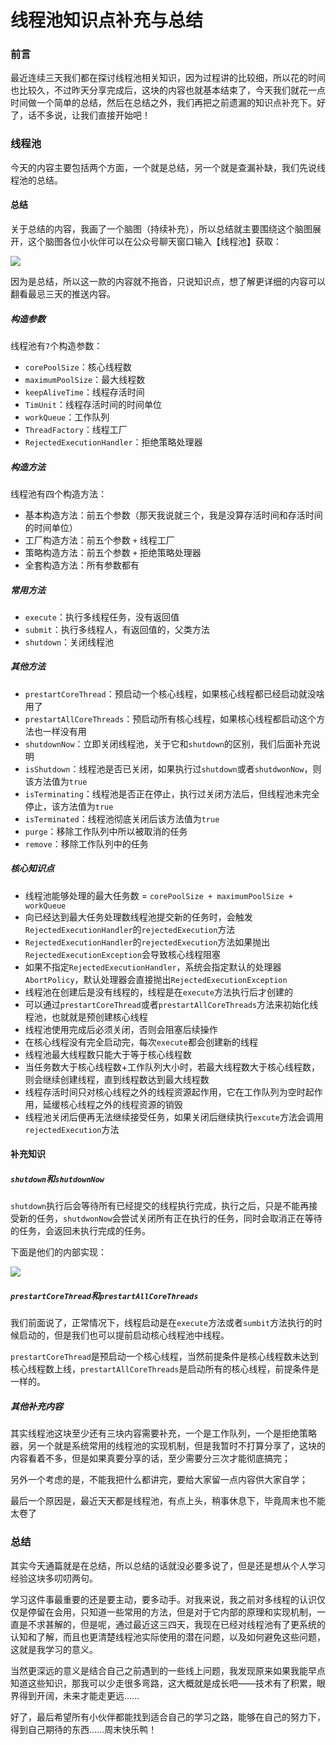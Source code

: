 # 线程池知识点补充与总结

### 前言

最近连续三天我们都在探讨线程池相关知识，因为过程讲的比较细，所以花的时间也比较久，不过昨天分享完成后，这块的内容也就基本结束了，今天我们就花一点时间做一个简单的总结，然后在总结之外，我们再把之前遗漏的知识点补充下。好了，话不多说，让我们直接开始吧！

### 线程池

今天的内容主要包括两个方面，一个就是总结，另一个就是查漏补缺，我们先说线程池的总结。

#### 总结

关于总结的内容，我画了一个脑图（持续补充），所以总结就主要围绕这个脑图展开，这个脑图各位小伙伴可以在公众号聊天窗口输入【线程池】获取：

![](https://gitee.com/sysker/picBed/raw/master/20210717151329.png)

因为是总结，所以这一款的内容就不拖沓，只说知识点，想了解更详细的内容可以翻看最忌三天的推送内容。

##### 构造参数

线程池有`7`个构造参数：

- `corePoolSize`：核心线程数
- `maximumPoolSize`：最大线程数
- `keepAliveTime`：线程存活时间
- `TimUnit`：线程存活时间的时间单位
- `workQueue`：工作队列
- `ThreadFactory`：线程工厂
- `RejectedExecutionHandler`：拒绝策略处理器

##### 构造方法

线程池有四个构造方法：

- 基本构造方法：前五个参数（那天我说就三个，我是没算存活时间和存活时间的时间单位）
- 工厂构造方法：前五个参数 `+` 线程工厂
- 策略构造方法：前五个参数 `+` 拒绝策略处理器
- 全套构造方法：所有参数都有

##### 常用方法

- `execute`：执行多线程任务，没有返回值
- `submit`：执行多线程人，有返回值的，父类方法
- `shutdown`：关闭线程池

##### 其他方法

- `prestartCoreThread`：预启动一个核心线程，如果核心线程都已经启动就没啥用了
- `prestartAllCoreThreads`：预启动所有核心线程，如果核心线程都启动这个方法也一样没有用
- `shutdownNow`：立即关闭线程池，关于它和`shutdown`的区别，我们后面补充说明
- `isShutdown`：线程池是否已关闭，如果执行过`shutdown`或者`shutdwonNow`，则该方法值为`true`
- `isTerminating`：线程池是否正在停止，执行过关闭方法后，但线程池未完全停止，该方法值为`true`
- `isTerminated`：线程池彻底关闭后该方法值为`true`
- `purge`：移除工作队列中所以被取消的任务
- `remove`：移除工作队列中的任务

##### 核心知识点

- 线程池能够处理的最大任务数 = `corePoolSize + maximumPoolSize + workQueue`
- 向已经达到最大任务处理数线程池提交新的任务时，会触发`RejectedExecutionHandler`的`rejectedExecution`方法
- `RejectedExecutionHandler`的`rejectedExecution`方法如果抛出`RejectedExecutionException`会导致核心线程阻塞
- 如果不指定`RejectedExecutionHandler`，系统会指定默认的处理器`AbortPolicy`，默认处理器会直接抛出`RejectedExecutionException`
- 线程池在创建后是没有线程的，线程是在`execute`方法执行后才创建的
- 可以通过`prestartCoreThread`或者`prestartAllCoreThreads`方法来初始化线程池，也就就是预创建核心线程
- 线程池使用完成后必须关闭，否则会阻塞后续操作
- 在核心线程没有完全启动完，每次`execute`都会创建新的线程
- 线程池最大线程数只能大于等于核心线程数
- 当任务数大于核心线程数+工作队列大小时，若最大线程数大于核心线程数，则会继续创建线程，直到线程数达到最大线程数
- 线程存活时间只对核心线程之外的线程资源起作用，它在工作队列为空时起作用，延缓核心线程之外的线程资源的销毁
- 线程池关闭后便再无法继续接受任务，如果关闭后继续执行`excute`方法会调用`rejectedExecution`方法

#### 补充知识

##### `shutdown`和`shutdownNow`

`shutdown`执行后会等待所有已经提交的线程执行完成，执行之后，只是不能再接受新的任务，`shutdwonNow`会尝试关闭所有正在执行的任务，同时会取消正在等待的任务，会返回未执行完成的任务。

下面是他们的内部实现：

![](https://gitee.com/sysker/picBed/raw/master/Snipaste_2021-07-17_15-50-22.png)

##### `prestartCoreThread`和`prestartAllCoreThreads`

我们前面说了，正常情况下，线程启动是在`execute`方法或者`sumbit`方法执行的时候启动的，但是我们也可以提前启动核心线程池中线程。

`prestartCoreThread`是预启动一个核心线程，当然前提条件是核心线程数未达到核心线程数上线，`prestartAllCoreThreads`是启动所有的核心线程，前提条件是一样的。

##### 其他补充内容

其实线程池这块至少还有三块内容需要补充，一个是工作队列，一个是拒绝策略器，另一个就是系统常用的线程池的实现机制，但是我暂时不打算分享了，这块的内容看着不多，但是如果真要分享的话，至少需要分三次才能彻底搞完；

另外一个考虑的是，不能我把什么都讲完，要给大家留一点内容供大家自学；

最后一个原因是，最近天天都是线程池，有点上头，稍事休息下，毕竟周末也不能太卷了

### 总结

其实今天通篇就是在总结，所以总结的话就没必要多说了，但是还是想从个人学习经验这块多叨叨两句。

学习这件事最重要的还是要主动，要多动手。对我来说，我之前对多线程的认识仅仅是停留在会用，只知道一些常用的方法，但是对于它内部的原理和实现机制，一直是不求甚解的，但是呢，通过最近这三四天，我现在已经对线程池有了更系统的认知和了解，而且也更清楚线程池实际使用的潜在问题，以及如何避免这些问题，这就是我学习的意义。

当然更深远的意义是结合自己之前遇到的一些线上问题，我发现原来如果我能早点知道这些知识，那我可以少走很多弯路，这大概就是成长吧——技术有了积累，眼界得到开阔，未来才能走更远……

好了，最后希望所有小伙伴都能找到适合自己的学习之路，能够在自己的努力下，得到自己期待的东西……周末快乐鸭！